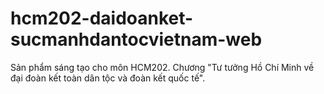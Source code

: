 # hcm202-daidoanket-sucmanhdantocvietnam-web
Sản phẩm sáng tạo cho môn HCM202. Chương "Tư tưởng Hồ Chí Minh về đại đoàn kết toàn dân tộc và đoàn kết quốc tế".
